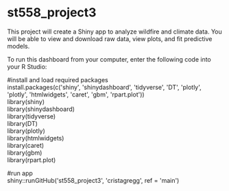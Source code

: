 # st558_project3
This project will create a Shiny app to analyze wildfire and climate data. You will be able to view and download raw data, view plots, and fit predictive models.

To run this dashboard from your computer, enter the following code into your R Studio:

#install and load required packages  
install.packages(c('shiny', 'shinydashboard', 'tidyverse', 'DT', 'plotly', 'plotly', 'htmlwidgets', 'caret', 'gbm', 'rpart.plot'))  
library(shiny)  
library(shinydashboard)  
library(tidyverse)  
library(DT)  
library(plotly)  
library(htmlwidgets)  
library(caret)  
library(gbm)  
library(rpart.plot)  

#run app  
shiny::runGitHub('st558_project3', 'cristagregg', ref = 'main')
